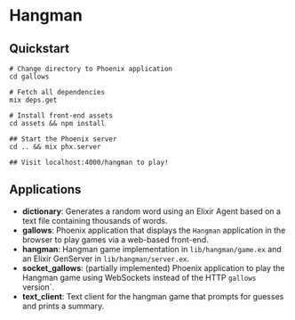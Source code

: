 # Hangman

## Quickstart

```
# Change directory to Phoenix application
cd gallows

# Fetch all dependencies
mix deps.get

# Install front-end assets
cd assets && npm install

## Start the Phoenix server
cd .. && mix phx.server

## Visit localhost:4000/hangman to play!
```

## Applications

- **dictionary**: Generates a random word using an Elixir Agent based on a text
  file containing thousands of words.
- **gallows**: Phoenix application that displays the `Hangman` application in
  the browser to play games via a web-based front-end.
- **hangman**: Hangman game implementation in `lib/hangman/game.ex` and an
  Elixir GenServer in `lib/hangman/server.ex`.
- **socket_gallows**: (partially implemented) Phoenix application to play the
  Hangman game using WebSockets instead of the HTTP `gallows` version`.
- **text_client**: Text client for the hangman game that prompts for guesses
  and prints a summary.

